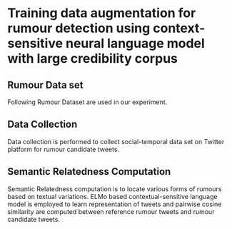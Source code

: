 # Training data augmentation for rumour detection using context-sensitive neural language model with large credibility corpus

## Rumour Data set

Following Rumour Dataset are used in our experiment.

## Data Collection

Data collection is performed to collect social-temporal data set on Twitter platform for rumour candidate tweets.

## Semantic Relatedness Computation

Semantic Relatedness computation is to locate various forms of rumours based on textual variations. 
ELMo based contextual-sensitive language model is employed to learn representation of tweets and 
pairwise cosine similarity are computed between reference rumour tweets and rumour candidate tweets.

